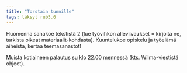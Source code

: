 ```yaml
---
title: "Torstain tunnille"
tags: läksyt rub5.6
---
```


Huomenna sanakoe tekstistä 2 (lue työvihkon alleviivaukset = kirjoita ne, tarkista oikeat materiaalit-kohdasta). Kuuntelukoe opiskelu ja työelämä aiheista, kertaa teemasanastot!

Muista kotiaineen palautus su klo 22.00 mennessä (kts. Wilma-viestistä ohjeet).